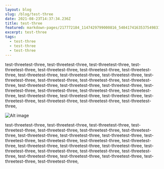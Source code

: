 ```yaml
---
layout: blog
slug: /blog/test-three
date: 2021-08-23T14:37:34.236Z
title: test-three
featured: markdown-pages/217772184_1147429799000816_5404174163537549831_n.png
excerpt: test-three
tags:
  - test-three
  - test-three
  - test-three
---
```

test-threetest-three, test-threetest-three, test-threetest-three, test-threetest-three, test-threetest-three, test-threetest-three, test-threetest-three, test-threetest-three, test-threetest-three, test-threetest-three, test-threetest-three, test-threetest-three, test-threetest-three, test-threetest-three, test-threetest-three, test-threetest-three, test-threetest-three, test-threetest-three, test-threetest-three, test-threetest-three, test-threetest-three, test-threetest-three, test-threetest-three, test-threetest-three, test-threetest-three, test-threetest-three, test-threetest-three, test-threetest-three, 

![Alt image](markdown-pages/217772184_1147429799000816_5404174163537549831_n.png "Title image")

test-threetest-three, test-threetest-three, test-threetest-three, test-threetest-three, test-threetest-three, test-threetest-three, test-threetest-three, test-threetest-three, test-threetest-three, test-threetest-three, test-threetest-three, test-threetest-three, test-threetest-three, test-threetest-three, test-threetest-three, test-threetest-three, test-threetest-three, test-threetest-three, test-threetest-three, test-threetest-three, test-threetest-three, test-threetest-three, test-threetest-three, test-threetest-three, test-threetest-three, test-threetest-three,
